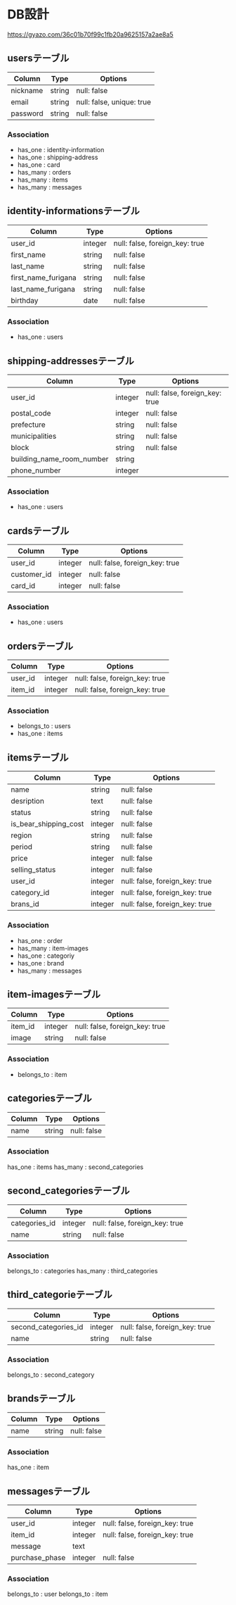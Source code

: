 # DB設計

https://gyazo.com/36c01b70f99c1fb20a9625157a2ae8a5

## usersテーブル
|Column|Type|Options|
|------|----|-------|
|nickname|string|null: false|
|email|string|null: false, unique: true|
|password|string|null: false|

### Association
- has_one : identity-information
- has_one : shipping-address
- has_one : card
- has_many : orders
- has_many : items
- has_many : messages

## identity-informationsテーブル
|Column|Type|Options|
|------|----|-------|
|user_id|integer|null: false, foreign_key: true|
|first_name|string|null: false|
|last_name|string|null: false|
|first_name_furigana|string|null: false|
|last_name_furigana|string|null: false|
|birthday|date|null: false|

### Association
- has_one : users

## shipping-addressesテーブル
|Column|Type|Options|
|------|----|-------|
|user_id|integer|null: false, foreign_key: true|
|postal_code|integer|null: false|
|prefecture|string|null: false|
|municipalities|string|null: false|
|block|string|null: false|
|building_name_room_number|string||
|phone_number|integer||

### Association
- has_one : users

## cardsテーブル
|Column|Type|Options|
|------|----|-------|
|user_id|integer|null: false, foreign_key: true|
|customer_id|integer|null: false|
|card_id|integer|null: false|

### Association
- has_one : users

## ordersテーブル
|Column|Type|Options|
|------|----|-------|
|user_id|integer|null: false, foreign_key: true|
|item_id|integer|null: false, foreign_key: true|

### Association
- belongs_to : users
- has_one : items

## itemsテーブル
|Column|Type|Options|
|------|----|-------|
|name|string|null: false|
|desription|text|null: false|
|status|string|null: false|
|is_bear_shipping_cost|integer|null: false|
|region|string|null: false|
|period|string|null: false|
|price|integer|null: false|
|selling_status|integer|null: false|
|user_id|integer|null: false, foreign_key: true|
|category_id|integer|null: false, foreign_key: true|
|brans_id|integer|null: false, foreign_key: true|

### Association
- has_one : order
- has_many : item-images
- has_one : categoriy
- has_one : brand
- has_many : messages

## item-imagesテーブル
|Column|Type|Options|
|------|----|-------|
|item_id|integer|null: false, foreign_key: true|
|image|string|null: false|

### Association
- belongs_to : item


## categoriesテーブル
|Column|Type|Options|
|------|----|-------|
|name|string|null: false|

### Association
has_one : items
has_many : second_categories


## second_categoriesテーブル
|Column|Type|Options|
|------|----|-------|
|categories_id|integer|null: false, foreign_key: true|
|name|string|null: false|

### Association
belongs_to : categories
has_many : third_categories


## third_categorieテーブル
|Column|Type|Options|
|------|----|-------|
|second_categories_id|integer|null: false, foreign_key: true|
|name|string|null: false|
### Association
belongs_to : second_category


## brandsテーブル
|Column|Type|Options|
|------|----|-------|
|name|string|null: false|

### Association
has_one : item


## messagesテーブル
|Column|Type|Options|
|------|----|-------|
|user_id|integer|null: false, foreign_key: true|
|item_id|integer|null: false, foreign_key: true|
|message|text||
|purchase_phase|integer|null: false|

### Association
belongs_to : user
belongs_to : item
